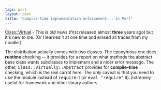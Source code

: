 ```yaml
---
tags: perl
layout: post
title: "Compile-time implementation enforcement... in Perl"
---
```




<a href="http://search.cpan.org/~mschwern/Class-Virtual-0.04/">Class::Virtual</a> - This is old news (first released almost <b>three</b> years ago) but it's new to me. (Or I learned it at one time and erased all traces from my noodle.)

<p>The distribution actually comes with two classes. The eponymous one does <b>runtime</b> checking -- it provides for a report on what methods the abstract base class wants subclasses to implement and a nicer error message. The other, <tt>Class::Virtually::Abstract</tt> provides for <b>compile-time</b> checking, which is the real carrot here. The only caveat is that you need to <tt>use</tt> the module instead of <tt>require</tt> it (or <tt>eval "require"</tt> it). Extremely useful  for framework and other library authors.</p>


